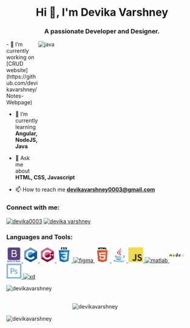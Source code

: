<h1 align="center">Hi 👋, I'm Devika Varshney</h1>
<h3 align="center">A passionate Developer and Designer.</h3>
<img src="https://cdn.dribbble.com/users/1924006/screenshots/3967086/media/a10dea1eaaa1dbd6e64d4b145d9ccb37.gif" alt="java" width="420" height="350" align="right"/>
- 🔭 I’m currently working on [CRUD website](https://github.com/devikavarshney/Notes-Webpage)

- 🌱 I’m currently learning **Angular, NodeJS, Java**

- 💬 Ask me about **HTML, CSS, Javascript**

- 📫 How to reach me **devikavarshney0003@gmail.com**

<h3 align="left">Connect with me:</h3>
<p align="left">
<a href="https://dev.to/devika0003" target="blank"><img align="center" src="https://cdn.jsdelivr.net/npm/simple-icons@3.0.1/icons/dev-dot-to.svg" alt="devika0003" height="30" width="40" /></a>
<a href="https://dribbble.com/devika varshney" target="blank"><img align="center" src="https://raw.githubusercontent.com/rahuldkjain/github-profile-readme-generator/master/src/images/icons/Social/dribbble.svg" alt="devika varshney" height="30" width="40" /></a>
</p>

<h3 align="left">Languages and Tools:</h3>

<p align="left"> <a href="https://getbootstrap.com" target="_blank"> <img src="https://raw.githubusercontent.com/devicons/devicon/master/icons/bootstrap/bootstrap-plain-wordmark.svg" alt="bootstrap" width="40" height="40"/> </a> <a href="https://www.cprogramming.com/" target="_blank"> <img src="https://raw.githubusercontent.com/devicons/devicon/master/icons/c/c-original.svg" alt="c" width="40" height="40"/> </a> <a href="https://www.w3schools.com/cpp/" target="_blank"> <img src="https://raw.githubusercontent.com/devicons/devicon/master/icons/cplusplus/cplusplus-original.svg" alt="cplusplus" width="40" height="40"/> </a> <a href="https://www.w3schools.com/css/" target="_blank"> <img src="https://raw.githubusercontent.com/devicons/devicon/master/icons/css3/css3-original-wordmark.svg" alt="css3" width="40" height="40"/> </a> <a href="https://www.figma.com/" target="_blank"> <img src="https://www.vectorlogo.zone/logos/figma/figma-icon.svg" alt="figma" width="40" height="40"/> </a> <a href="https://www.w3.org/html/" target="_blank"> <img src="https://raw.githubusercontent.com/devicons/devicon/master/icons/html5/html5-original-wordmark.svg" alt="html5" width="40" height="40"/> </a> <a href="https://www.java.com" target="_blank"> <img src="https://raw.githubusercontent.com/devicons/devicon/master/icons/java/java-original.svg" alt="java" width="40" height="40"/> </a> <a href="https://developer.mozilla.org/en-US/docs/Web/JavaScript" target="_blank"> <img src="https://raw.githubusercontent.com/devicons/devicon/master/icons/javascript/javascript-original.svg" alt="javascript" width="40" height="40"/> </a> <a href="https://www.mathworks.com/" target="_blank"> <img src="https://upload.wikimedia.org/wikipedia/commons/2/21/Matlab_Logo.png" alt="matlab" width="40" height="40"/> </a> <a href="https://nodejs.org" target="_blank"> <img src="https://raw.githubusercontent.com/devicons/devicon/master/icons/nodejs/nodejs-original-wordmark.svg" alt="nodejs" width="40" height="40"/> </a> <a href="https://www.photoshop.com/en" target="_blank"> <img src="https://raw.githubusercontent.com/devicons/devicon/master/icons/photoshop/photoshop-line.svg" alt="photoshop" width="40" height="40"/> </a> <a href="https://www.adobe.com/products/xd.html" target="_blank"> <img src="https://cdn.worldvectorlogo.com/logos/adobe-xd.svg" alt="xd" width="40" height="40"/> </a> </p>

 

<p><img align="left" src="https://github-readme-stats.vercel.app/api/top-langs?username=devikavarshney&show_icons=true&locale=en&layout=compact" alt="devikavarshney" /></p>
<br><br>
<p>&nbsp;<img align="right" src="https://github-readme-stats.vercel.app/api?username=devikavarshney&show_icons=true&locale=en" alt="devikavarshney" width="330px" /></p>

<p><img align="center" src="https://github-readme-streak-stats.herokuapp.com/?user=devikavarshney&" alt="devikavarshney" /></p>
